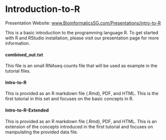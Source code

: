 # Introduction-to-R

Presentation Website: www.BioinformaticsSG.com/Presentations/intro-to-R

This is a basic introduction to the programming language R. To get started with R and RStudio installation, please visit our presentation page for more information.

#### combined_out.txt

This file is an small RNAseq counts file that will be used as example in the tutorial files.

#### Intro-to-R

This is provided as an R markdown file (.Rmd), PDF, and HTML. This is the first tutorial in this set and focuses on the basic concepts in R.

#### Intro-to-R-Extended

This is provided as an R markdown file (.Rmd), PDF, and HTML. This is an extension of the concepts introduced in the first tutorial and focuses on manipulating the provided data file. 

